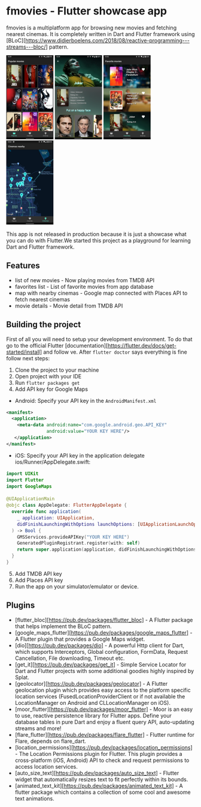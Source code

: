 # fmovies - Flutter showcase app

fmovies is a multiplatform app for browsing new movies and fetching 
nearest cinemas. It is completely written in Dart and Flutter framework
using [BLoC][https://www.didierboelens.com/2018/08/reactive-programming---streams---bloc/]
pattern. 

<img src="assets/screenshots/1.png" width="25%" /> 
<img src="assets/screenshots/2.png" width="25%" /> 
<img src="assets/screenshots/3.png" width="25%" />
<img src="assets/screenshots/4.png" width="25%" />

This app is not released in production because it is just a showcase
what you can do with Flutter.We started this project as a playground for 
learning Dart and Flutter framework. 

## Features
- list of new movies - Now playing movies from TMDB API
- favorites list - List of favorite movies from app database
- map with nearby cinemas - Google map connected with Places API to fetch 
nearest cinemas
- movie details - Movie detail from TMDB API


## Building the project
First of all you will need to setup your development environment. To 
do that go to the official Flutter 
[documentation][https://flutter.dev/docs/get-started/install] and follow
ve.
After `flutter doctor` says everything is fine follow next steps:
1. Clone the project to your machine
2. Open project with your IDE
3. Run `flutter packages get`
4. Add API key for Google Maps
- Android: Specify your API key in the `AndroidManifest.xml`
```xml
<manifest>
  <application>
    <meta-data android:name="com.google.android.geo.API_KEY"
               android:value="YOUR KEY HERE"/>
   </application>
</manifest>
```
- iOS: Specify your API key in the application delegate ios/Runner/AppDelegate.swift:
```swift
import UIKit
import Flutter
import GoogleMaps

@UIApplicationMain
@objc class AppDelegate: FlutterAppDelegate {
  override func application(
    _ application: UIApplication,
    didFinishLaunchingWithOptions launchOptions: [UIApplicationLaunchOptionsKey: Any]?
  ) -> Bool {
    GMSServices.provideAPIKey("YOUR KEY HERE")
    GeneratedPluginRegistrant.register(with: self)
    return super.application(application, didFinishLaunchingWithOptions: launchOptions)
  }
}
```           
5. Add TMDB API key
6. Add Places API key
7. Run the app on your simulator/emulator or device.

## Plugins

- [flutter_bloc][https://pub.dev/packages/flutter_bloc] - A Flutter 
package that helps implement the BLoC pattern.
- [google_maps_flutter][https://pub.dev/packages/google_maps_flutter] - 
A Flutter plugin that provides a Google Maps widget.
- [dio][https://pub.dev/packages/dio] - A powerful Http client for Dart, 
which supports Interceptors, Global configuration, FormData, Request 
Cancellation, File downloading, Timeout etc.
- [get_it][https://pub.dev/packages/get_it] - Simple Service Locator for 
Dart and Flutter projects with some additional goodies highly inspired 
by Splat. 
- [geolocator][https://pub.dev/packages/geolocator] - A Flutter 
geolocation plugin which provides easy access to the platform specific 
location services (FusedLocationProviderClient or if not available the 
LocationManager on Android and CLLocationManager on iOS). 
- [moor_flutter][https://pub.dev/packages/moor_flutter] - Moor is an 
easy to use, reactive persistence library for Flutter apps. Define 
your database tables in pure Dart and enjoy a fluent query API, 
auto-updating streams and more!
- [flare_flutter][https://pub.dev/packages/flare_flutter] - Flutter 
runtime for Flare, depends on flare_dart.
- [location_permissions][https://pub.dev/packages/location_permissions] -
The Location Permissions plugin for Flutter. This plugin provides a 
cross-platform (iOS, Android) API to check and request permissions to 
access location services.
- [auto_size_text][https://pub.dev/packages/auto_size_text] - Flutter 
widget that automatically resizes text to fit perfectly within its bounds.
- [animated_text_kit][https://pub.dev/packages/animated_text_kit] - A 
flutter package which contains a collection of some cool and awesome 
text animations.
